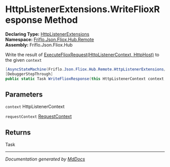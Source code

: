 ﻿<!--  
  <auto-generated>   
    The contents of this file were generated by a tool.  
    Changes to this file may be list if the file is regenerated  
  </auto-generated>   
-->

# HttpListenerExtensions.WriteFlioxResponse Method

**Declaring Type:** [HttpListenerExtensions](../index.md)  
**Namespace:** [Friflo.Json.Fliox.Hub.Remote](../../index.md)  
**Assembly:** Friflo.Json.Fliox.Hub

Write the result of [ExecuteFlioxRequest(HttpListenerContext, HttpHost)](ExecuteFlioxRequest.md) to the given `context`

```csharp
[AsyncStateMachine(Friflo.Json.Fliox.Hub.Remote.HttpListenerExtensions/<WriteFlioxResponse>d__1)]
[DebuggerStepThrough]
public static Task WriteFlioxResponse(this HttpListenerContext context, RequestContext requestContext);
```

## Parameters

`context`  HttpListenerContext

`requestContext`  [RequestContext](../../RequestContext/index.md)

## Returns

Task

___

*Documentation generated by [MdDocs](https://github.com/ap0llo/mddocs)*
